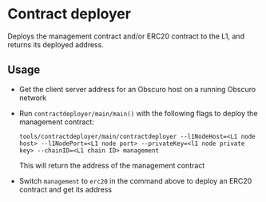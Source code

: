 # Contract deployer

Deploys the management contract and/or ERC20 contract to the L1, and returns its deployed address.

## Usage

* Get the client server address for an Obscuro host on a running Obscuro network

* Run `contractdeployer/main/main()` with the following flags to deploy the management contract:

  ```tools/contractdeployer/main/contractdeployer --l1NodeHost=<L1 node host> --l1NodePort=<L1 node port> --privateKey=<l1 node private key> --chainID=<L1 chain ID> management```

  This will return the address of the management contract

* Switch `management` to `erc20` in the command above to deploy an ERC20 contract and get its address
